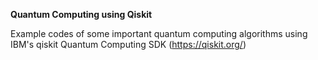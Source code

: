 <b> Quantum Computing using Qiskit </b>

Example codes of some important quantum computing algorithms using IBM's qiskit Quantum Computing SDK (https://qiskit.org/)
